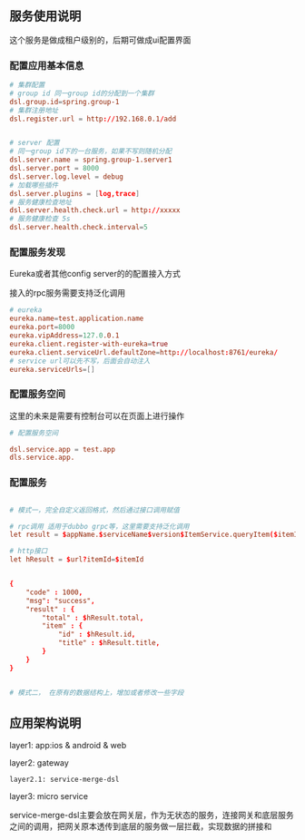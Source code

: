 
## 服务使用说明

这个服务是做成租户级别的，后期可做成ui配置界面


### 配置应用基本信息

```conf
# 集群配置
# group id 同一group id的分配到一个集群
dsl.group.id=spring.group-1
# 集群注册地址
dsl.register.url = http://192.168.0.1/add


# server 配置
# 同一group id下的一台服务，如果不写则随机分配
dsl.server.name = spring.group-1.server1
dsl.server.port = 8000
dsl.server.log.level = debug
# 加载哪些插件
dsl.server.plugins = [log,trace]
# 服务健康检查地址
dsl.server.health.check.url = http://xxxxx
# 服务健康检查 5s
dsl.server.health.check.interval=5

```

### 配置服务发现

Eureka或者其他config server的的配置接入方式

接入的rpc服务需要支持泛化调用

```conf
# eureka
eureka.name=test.application.name
eureka.port=8000
eureka.vipAddress=127.0.0.1
eureka.client.register-with-eureka=true
eureka.client.serviceUrl.defaultZone=http://localhost:8761/eureka/
# service url可以先不写，后面会自动注入
eureka.serviceUrls=[]
```

### 配置服务空间

这里的未来是需要有控制台可以在页面上进行操作

```conf
# 配置服务空间

dsl.service.app = test.app
dls.service.app.

```


### 配置服务
```conf

# 模式一，完全自定义返回格式，然后通过接口调用赋值

# rpc调用 适用于dubbo grpc等，这里需要支持泛化调用
let result = $appName.$serviceName$version$ItemService.queryItem($itemId)

# http接口
let hResult = $url?itemId=$itemId


{
    "code" : 1000,
    "msg": "success",
    "result" : {
        "total" : $hResult.total,
        "item" : {
            "id" : $hResult.id,
            "title" : $hResult.title,
        }
    }
}


# 模式二， 在原有的数据结构上，增加或者修改一些字段

```


## 应用架构说明

layer1: app:ios & android & web

layer2: gateway

    layer2.1: service-merge-dsl

layer3: micro service    



service-merge-dsl主要会放在网关层，作为无状态的服务，连接网关和底层服务之间的调用，把网关原本透传到底层的服务做一层拦截，实现数据的拼接和

